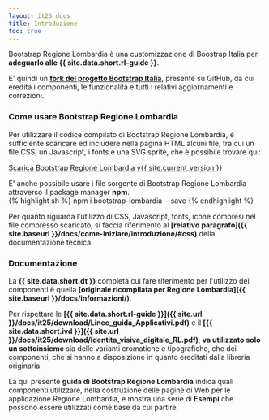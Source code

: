 ```yaml
---
layout: it25_docs
title: Introduzione
toc: true
---
```


Bootstrap Regione Lombardia è una customizzazione di Boostrap Italia per **adeguarlo alle {{ site.data.short.rl-guide }}**.

E' quindi un **[fork del progetto Bootstrap Italia](https://github.com/italia/bootstrap-italia/network/members)**, presente su GitHub, da cui eredita i componenti, le funzionalità e tutti i relativi aggiornamenti e correzioni.


### Come usare Bootstrap Regione Lombardia
Per utilizzare il codice compilato di Bootstrap Regione Lombardia, è sufficiente scaricare ed includere nella pagina HTML alcuni file, tra cui un file CSS, un Javascript, i fonts e una SVG sprite, che è possibile trovare qui:

<a href="http://lab.lispa.it/templates/bootstrap-lombardia/releases/download/v{{ site.current_version }}/bootstrap-lombardia.zip" class="btn btn-primary">Scarica Bootstrap Regione Lombardia v{{ site.current_version }}</a>


E' anche possibile usare i file sorgente di Bootstrap Regione Lombardia attraverso il package manager **npm**.  
{% highlight sh %}
npm i bootstrap-lombardia --save
{% endhighlight %}

Per quanto riguarda l'utilizzo di CSS, Javascript, fonts, icone compresi nel file compresso scaricato, si faccia riferimento al **[relativo paragrafo]({{ site.baseurl }}/docs/come-iniziare/introduzione/#css)** della documentazione tecnica.  


### Documentazione
La **{{ site.data.short.dt }}** completa cui fare riferimento per l'utilizzo dei componenti è quella **[originale ricompilata per Regione Lombardia]({{ site.baseurl }}/docs/informazioni/)**.    

Per rispettare le **[{{ site.data.short.rl-guide }}]({{ site.url }}/docs/it25/download/Linee_guida_Applicativi.pdf)** e il **[{{ site.data.short.ivd }}]({{ site.url }}/docs/it25/download/Identita_visiva_digitale_RL.pdf)**, **va utilizzato solo un sottoinsieme** sia delle varianti cromatiche e tipografiche, che dei componenti, che si hanno a disposizione in quanto ereditati dalla libreria originaria.

La qui presente **guida di Bootstrap Regione Lombardia** indica quali componenti utilizzare, nella costruzione delle pagine di Web per le applicazione Regione Lombardia, e mostra una serie di **Esempi** che possono essere utilizzati come base da cui partire.

